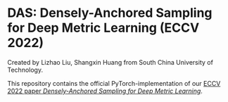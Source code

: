 # DAS: Densely-Anchored Sampling for Deep Metric Learning (ECCV 2022)
Created by Lizhao Liu, Shangxin Huang from South China University of Technology.

This repository contains the official PyTorch-implementation of our [ECCV 2022 paper *Densely-Anchored Sampling for Deep Metric Learning*](#).
